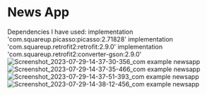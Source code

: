 # News App
Dependencies I have used: 
implementation 'com.squareup.picasso:picasso:2.71828'
implementation 'com.squareup.retrofit2:retrofit:2.9.0'
implementation 'com.squareup.retrofit2:converter-gson:2.9.0'
![Screenshot_2023-07-29-14-37-30-356_com example newsapp](https://github.com/Sandeep-coder-app/News-App/assets/122556666/df307ac7-3709-4b11-bdd3-de0d2baa5b7e)
![Screenshot_2023-07-29-14-37-35-466_com example newsapp](https://github.com/Sandeep-coder-app/News-App/assets/122556666/fafa6968-5892-43fd-9d7c-63df21060a16)
![Screenshot_2023-07-29-14-37-51-393_com example newsapp](https://github.com/Sandeep-coder-app/News-App/assets/122556666/2222b8f2-aca8-4416-b811-bc313dd9f5dd)
![Screenshot_2023-07-29-14-38-12-456_com example newsapp](https://github.com/Sandeep-coder-app/News-App/assets/122556666/b129fa8c-126e-4739-a239-764131a0f0a0)
